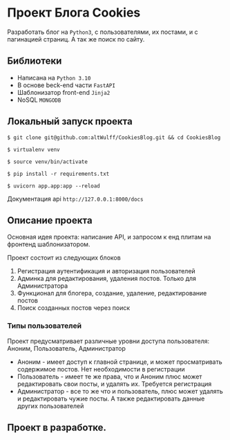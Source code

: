 # Проект Блога Cookies
Разработать блог на `Python3`, с пользователями, их постами, и с пагинацией страниц. А так же поиск по сайту.

## Библиотеки
- Написана на `Python 3.10`
- В основе beck-end части `FastAPI`
- Шаблонизатор front-end `Jinja2`
- NoSQL `MONGODB`


## Локальный запуск проекта
`$ git clone git@github.com:altWulff/CookiesBlog.git && cd CookiesBlog`

`$ virtualenv venv`

`$ source venv/bin/activate`

`$ pip install -r requirements.txt`

`$ uvicorn app.app:app --reload`

Документация api `http://127.0.0.1:8000/docs`

## Описание проекта
Основная идея проекта: написание API, и запросом к енд плитам на фронтенд шаблонизатором.

Проект состоит из следующих блоков

1. Регистрация аутентификация и авторизация пользователей
2. Админка для редактирования, удаления постов. Только для Администратора
3. Функционал для блогера, создание, удаление, редактирование постов
4. Поиск созданных постов через поиск 

### Типы пользователей
Проект предусматривает различные уровни доступа пользователя: Аноним, Пользователь, Администратор
- Аноним - имеет доступ к главной странице, и может просматривать содержимое постов. Нет необходимости в регистрации
- Пользователь - имеет те же права, что и Аноним плюс может редактировать свои посты, и удалять их. Требуется регистрация
- Администратор - все то же что и пользователь, плюс может удалять и редактировать чужие посты. А также редактировать данные других пользователей

## Проект в разработке.


